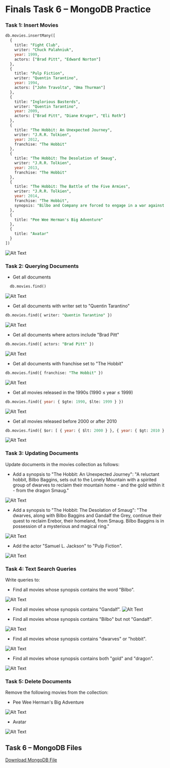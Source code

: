 # Finals Task 6 – MongoDB Practice

### Task 1: Insert Movies

```sql
db.movies.insertMany([
  {
    title: "Fight Club",
    writer: "Chuck Palahniuk",
    year: 1999,
    actors: ["Brad Pitt", "Edward Norton"]
  },
  {
    title: "Pulp Fiction",
    writer: "Quentin Tarantino",
    year: 1994,
    actors: ["John Travolta", "Uma Thurman"]
  },
  {
    title: "Inglorious Basterds",
    writer: "Quentin Tarantino",
    year: 2009,
    actors: ["Brad Pitt", "Diane Kruger", "Eli Roth"]
  },
  {
    title: "The Hobbit: An Unexpected Journey",
    writer: "J.R.R. Tolkien",
    year: 2012,
    franchise: "The Hobbit"
  },
  {
    title: "The Hobbit: The Desolation of Smaug",
    writer: "J.R.R. Tolkien",
    year: 2013,
    franchise: "The Hobbit"
  },
  {
    title: "The Hobbit: The Battle of the Five Armies",
    writer: "J.R.R. Tolkien",
    year: 2014,
    franchise: "The Hobbit",
    synopsis: "Bilbo and Company are forced to engage in a war against an array of combatants and keep the Lonely Mountain from falling into the hands of a rising darkness."
  },
  {
    title: "Pee Wee Herman's Big Adventure"
  },
  {
    title: "Avatar"
  }
])
```
![Alt Text](https://github.com/arondizon/EDM-Portfolio/blob/main/Final%20Task%206/Images/insert.png)

### Task 2: Querying Documents

- Get all documents
```sql
  db.movies.find()
```
![Alt Text](https://github.com/arondizon/EDM-Portfolio/blob/main/Final%20Task%206/Images/find.png)

- Get all documents with writer set to "Quentin Tarantino"
```sql
db.movies.find({ writer: "Quentin Tarantino" })
```
![Alt Text](https://github.com/arondizon/EDM-Portfolio/blob/main/Final%20Task%206/Images/find1.png)

- Get all documents where actors include "Brad Pitt"
```sql
db.movies.find({ actors: "Brad Pitt" })
```
![Alt Text](https://github.com/arondizon/EDM-Portfolio/blob/main/Final%20Task%206/Images/find2.png)

- Get all documents with franchise set to "The Hobbit"
```sql
db.movies.find({ franchise: "The Hobbit" })
```
![Alt Text](https://github.com/arondizon/EDM-Portfolio/blob/main/Final%20Task%206/Images/find3.png)

- Get all movies released in the 1990s (1990 ≤ year ≤ 1999)
```sql
db.movies.find({ year: { $gte: 1990, $lte: 1999 } })
```
![Alt Text](https://github.com/arondizon/EDM-Portfolio/blob/main/Final%20Task%206/Images/find4.png)

- Get all movies released before 2000 or after 2010
```sql
db.movies.find({ $or: [ { year: { $lt: 2000 } }, { year: { $gt: 2010 } } ] })
```
![Alt Text](https://github.com/arondizon/EDM-Portfolio/blob/main/Final%20Task%206/Images/find5.png)

### Task 3: Updating Documents

Update documents in the movies collection as follows:

- Add a synopsis to "The Hobbit: An Unexpected Journey":
"A reluctant hobbit, Bilbo Baggins, sets out to the Lonely Mountain with a spirited group of dwarves to reclaim their mountain home - and the gold within it - from the dragon Smaug."

![Alt Text](https://github.com/arondizon/EDM-Portfolio/blob/main/Final%20Task%206/Images/update1.png)

- Add a synopsis to "The Hobbit: The Desolation of Smaug":
"The dwarves, along with Bilbo Baggins and Gandalf the Grey, continue their quest to reclaim Erebor, their homeland, from Smaug. Bilbo Baggins is in possession of a mysterious and magical ring."

![Alt Text](https://github.com/arondizon/EDM-Portfolio/blob/main/Final%20Task%206/Images/update2.png)

- Add the actor "Samuel L. Jackson" to "Pulp Fiction".

![Alt Text](https://github.com/arondizon/EDM-Portfolio/blob/main/Final%20Task%206/Images/update3.png)

### Task 4: Text Search Queries
Write queries to:

- Find all movies whose synopsis contains the word "Bilbo".
  
![Alt Text](https://github.com/arondizon/EDM-Portfolio/blob/main/Final%20Task%206/Images/findx1.png)

- Find all movies whose synopsis contains "Gandalf".
![Alt Text](https://github.com/arondizon/EDM-Portfolio/blob/main/Final%20Task%206/Images/findx2.png)

- Find all movies whose synopsis contains "Bilbo" but not "Gandalf".
  
![Alt Text](https://github.com/arondizon/EDM-Portfolio/blob/main/Final%20Task%206/Images/findx3.png)

- Find all movies whose synopsis contains "dwarves" or "hobbit".
  
![Alt Text](https://github.com/arondizon/EDM-Portfolio/blob/main/Final%20Task%206/Images/findx4.png)

- Find all movies whose synopsis contains both "gold" and "dragon".
  
![Alt Text](https://github.com/arondizon/EDM-Portfolio/blob/main/Final%20Task%206/Images/findx5.png)

### Task 5: Delete Documents
Remove the following movies from the collection:

- Pee Wee Herman's Big Adventure

![Alt Text](https://github.com/arondizon/EDM-Portfolio/blob/main/Final%20Task%206/Images/delete1.png)

- Avatar

![Alt Text](https://github.com/arondizon/EDM-Portfolio/blob/main/Final%20Task%206/Images/del2.png)

## Task 6 – MongoDB Files

[Download MongoDB File](https://github.com/arondizon/EDM-Portfolio/blob/main/Final%20Task%206/Files/mongo_practice.movies.json)

